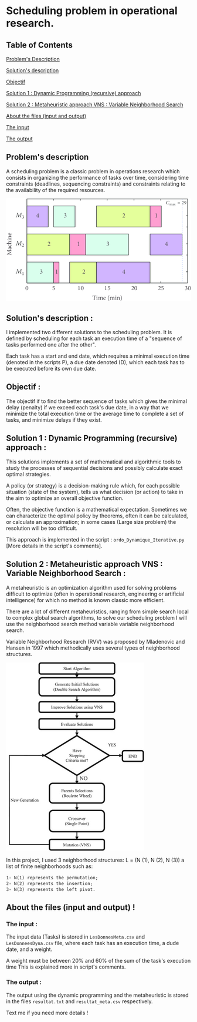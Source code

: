 # Scheduling problem in operational research. 

## Table of Contents  

[Problem's Description](#problem's-description)  

[Solution's description ](#Solution's-description )  

[Objectif](#objectif)  

[Solution 1 : Dynamic Programming (recursive) approach](#Solution-1-:-Dynamic-Programming-(recursive)-approach)  

[Solution 2 : Metaheuristic approach VNS : Variable Neighborhood Search](#Solution-2-:-Metaheuristic-approach-VNS-:-Variable-Neighborhood-Search)

[About the files (input and output)](#About-the-files-(input-and-output))  

[The input](#input) 

[The output](#the-output) 

## Problem's description

A scheduling problem is a classic problem in operations research which consists in organizing the performance of tasks over time, considering time constraints (deadlines, sequencing constraints) and constraints relating to the availability of the required resources. 

![Scheduling problem](Images/scheduling.png)

## Solution's description :

I implemented two different solutions to the scheduling problem. It is defined by scheduling for each task an execution time of a "sequence of tasks performed one after the other".

Each task has a start and end date, which requires a minimal execution time (denoted in the scripts P), a due date denoted (D), which each task has to be executed before its own due date.

## Objectif :

The objectif if to find the better sequence of tasks which gives the minimal delay (penalty) if we exceed each task's due date, in a way that we minimize the total execution time or the average time to complete a set of tasks, and minimize delays if they exist.

## Solution 1 : Dynamic Programming (recursive) approach :

This solutions implements a set of mathematical and algorithmic tools to study the processes of sequential decisions and possibly calculate exact optimal strategies. 

A policy (or strategy) is a decision-making rule which, for each possible situation (state of the system), tells us what decision (or action) to take in the aim to optimize an overall objective function.

Often, the objective function is a mathematical expectation. Sometimes we can characterize the optimal policy by theorems, often it can be calculated, or calculate an approximation; in some cases (Large size problem) the resolution will be too difficult.

This approach is implemented in the script : ```ordo_Dynamique_Iterative.py ``` [More details in the script's comments].

## Solution 2 : Metaheuristic approach VNS : Variable Neighborhood Search :

A metaheuristic is an optimization algorithm used for solving problems difficult to optimize (often in operational research, engineering or artificial intelligence) for which no method is known classic more efficient.

There are a lot of different metaheuristics, ranging from simple search local to complex global search algorithms, to solve our scheduling problem I will use the neighborhood search method variable variable neighborhood search.

Variable Neighborhood Research (RVV) was proposed by Mladenovic and Hansen in 1997 which methodically uses several types of neighborhood structures. 

![VNS](Images/vns.jpg) 

In this project, I used 3 neighborhood structures: L = (N (1), N (2), N (3)) a list of finite neighborhoods such as:

    1- N(1) represents the permutation;
    2- N(2) represents the insertion;
    3- N(3) represents the left pivot. 

## About the files (input and output) ! 

<a name="input"/>

### The input :

The input data (Tasks) is stored in ```LesDonnesMeta.csv``` and  ```LesDonneesDyna.csv``` file, where each task has an execution time, a dude date, and a weight. 

A weight must be between 20% and 60% of the sum of the task's execution time This is explained more in script's comments. 

### The output :

The output using the dynamic programming and the metaheuristic is stored in the files ```resultat.txt``` and ```resultat_meta.csv``` respectively.

Text me if you need more details !

